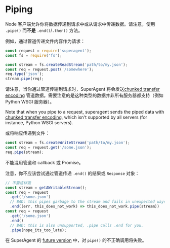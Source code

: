 # Piping

Node 客户端允许你将数据传递到请求中或从请求中传递数据。请注意，使用 `.pipe()` 而**不是** `.end()`/`.then()` 方法。

例如，通过管道传递文件内容作为请求：

```js
const request = require('superagent');
const fs = require('fs');

const stream = fs.createReadStream('path/to/my.json');
const req = request.post('/somewhere');
req.type('json');
stream.pipe(req);
```

请注意，当你通过管道传输到请求时，SuperAgent 将会发送[chunked transfer encoding](https://en.wikipedia.org/wiki/Chunked_transfer_encoding) 管道数据。需要注意的是这种类型的数据并非所有服务器都支持（例如Python WSGI 服务器）。

Note that when you pipe to a request, superagent sends the piped data with [chunked transfer encoding](https://en.wikipedia.org/wiki/Chunked_transfer_encoding), which isn't supported by all servers (for instance, Python WSGI servers).

或将响应传递到文件：

```js
const stream = fs.createWriteStream('path/to/my.json');
const req = request.get('/some.json');
req.pipe(stream);
```

不能混用管道和 callback 或 Promise。

注意，你不应该尝试通过管道传递 `.end()` 的结果或 `Response` 对象：

```js
// 不要这样做
const stream = getAWritableStream();
const req = request
  .get('/some.json')
  // BAD: this pipes garbage to the stream and fails in unexpected ways
  .end((err, this_does_not_work) => this_does_not_work.pipe(stream))
const req = request
  .get('/some.json')
  .end()
  // BAD: this is also unsupported, .pipe calls .end for you.
  .pipe(nope_its_too_late);
 ```

在 SuperAgent 的 [future version](https://github.com/visionmedia/superagent/issues/1188) 中，对 `pipe()` 的不正确调用将失败。
